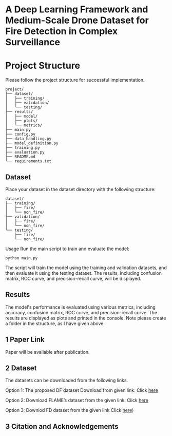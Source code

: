 # A Deep Learning Framework and Medium-Scale Drone Dataset for Fire Detection in Complex Surveillance

# Project Structure
Please follow the project structure for successful implementation. 
```
project/
├── dataset/
│   ├── training/
│   ├── validation/
│   └── testing/
├── results/
│   ├── model/
│   ├── plots/
│   └── metrics/
├── main.py
├── config.py
├── data_handling.py
├── model_definition.py
├── training.py
├── evaluation.py
├── README.md
└── requirements.txt
```

## Dataset
Place your dataset in the dataset directory with the following structure:
```
dataset/
├── training/
│   ├── fire/
│   └── non_fire/
├── validation/
│   ├── fire/
│   └── non_fire/
└── testing/
    ├── fire/
    └── non_fire/
```
Usage
Run the main script to train and evaluate the model:

```python main.py```

The script will train the model using the training and validation datasets, and then evaluate it using the testing dataset. The results, including confusion matrix, ROC curve, and precision-recall curve, will be displayed.
## Results
The model's performance is evaluated using various metrics, including accuracy, confusion matrix, ROC curve, and precision-recall curve. The results are displayed as plots and printed in the console. Note please create a folder in the structure, as I have given above. 

## 1 Paper Link 
Paper will be available after publication.
## 2 Dataset
The datasets can be downloaded from the following links.

Option 1: The proposed DF dataset Download from given link: Click [here](https://docs.google.com/forms/d/e/1FAIpQLSdRiXrcNHadBrfAtEf7-hB65cFf6CvTaWJMJDc4tp2JAjREfA/viewform)

Option 2: Download FLAME’s dataset from the given link: Click [here](https://ieee-dataport.org/open-access/flame-dataset-aerial-imagery-pile-burn-detection-using-drones-uavs)

Option 3:  Downlod FD dataset from the given link Click [here](https://drive.google.com/drive/folders/14wGLPGCoJCPwfJY0PeK9tha64MqUF9iG?usp=sharing))
## 3 Citation and Acknowledgements
